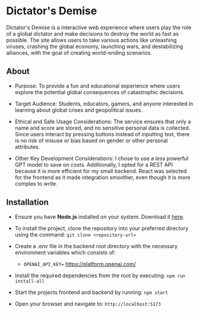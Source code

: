 # Dictator's Demise
Dictator's Demise is a interactive web experience where users play the role of a global dictator and make decisions to destroy the world as fast as possible. The site allows users to take various actions like unleashing viruses, crashing the global economy, launching wars, and destabilizing alliances, with the goal of creating world-ending scenarios.

## About
- Purpose: To provide a fun and educational experience where users explore the potential global consequences of catastrophic decisions.

- Target Audience: Students, educators, gamers, and anyone interested in learning about global crises and geopolitical issues.

- Ethical and Safe Usage Considerations: The service ensures that only a name and score are stored, and no sensitive personal data is collected. Since users interact by pressing buttons instead of inputting text, there is no risk of misuse or bias based on gender or other personal attributes.

- Other Key Development Considerations: I chose to use a less powerful GPT model to save on costs. Additionally, I opted for a REST API because it is more efficient for my small backend. React was selected for the frontend as it made integration smoother, even though it is more complex to write.

## Installation
- Ensure you have **Node.js** installed on your system. Download it [here](https://nodejs.org/en/download/current).

- To install the project, clone the repository into your preferred directory using the command: 
  `git clone <repository-url>`

- Create a .env file in the backend root directory with the necessary environment variables which consists of:
  - `OPENAI_API_KEY=` https://platform.openai.com/

- Install the required dependencies from the root by executing: 
  `npm run install-all`

- Start the projects frontend and backend by running: 
  `npm start`

- Open your browser and navigate to: 
`http://localhost:5173`